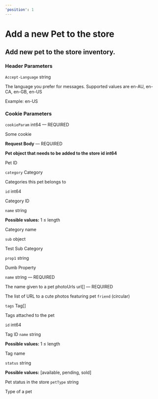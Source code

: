 ```yaml
---
'position': 1
---
```


# Add a new Pet to the store

## Add new pet to the store inventory.

### Header Parameters

`Accept-Language` string

The language you prefer for messages. Supported values are en-AU, en-CA, en-GB, en-US

Example: en-US

### Cookie Parameters

`cookieParam` int64 — REQUIRED

Some cookie

**Request Body** — REQUIRED

**Pet object that needs to be added to the store
id int64**

Pet ID

`category` Category

Categories this pet belongs to

`id` int64

Category ID

`name` string

**Possible values:** 1 ≤ length

Category name

`sub` object

Test Sub Category

`prop1` string

Dumb Property

`name` string — REQUIRED

The name given to a pet
photoUrls url[] — REQUIRED

The list of URL to a cute photos featuring pet
`friend` (circular)

`tags` Tag[]

Tags attached to the pet

`id` int64

Tag ID
`name` string

**Possible values:** 1 ≤ length

Tag name

`status` string

**Possible values:** [available, pending, sold]

Pet status in the store
`petType` string

Type of a pet
